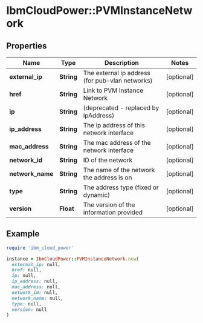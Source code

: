 # IbmCloudPower::PVMInstanceNetwork

## Properties

| Name | Type | Description | Notes |
| ---- | ---- | ----------- | ----- |
| **external_ip** | **String** | The external ip address (for pub-vlan networks) | [optional] |
| **href** | **String** | Link to PVM Instance Network | [optional] |
| **ip** | **String** | (deprecated - replaced by ipAddress) | [optional] |
| **ip_address** | **String** | The ip address of this network interface | [optional] |
| **mac_address** | **String** | The mac address of the network interface | [optional] |
| **network_id** | **String** | ID of the network | [optional] |
| **network_name** | **String** | The name of the network the address is on | [optional] |
| **type** | **String** | The address type (fixed or dynamic) | [optional] |
| **version** | **Float** | The version of the information provided | [optional] |

## Example

```ruby
require 'ibm_cloud_power'

instance = IbmCloudPower::PVMInstanceNetwork.new(
  external_ip: null,
  href: null,
  ip: null,
  ip_address: null,
  mac_address: null,
  network_id: null,
  network_name: null,
  type: null,
  version: null
)
```

